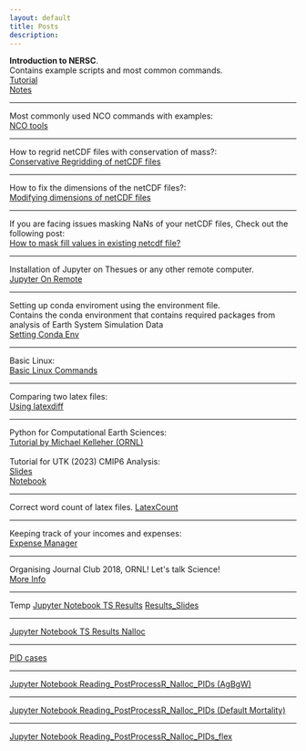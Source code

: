 ```yaml
---
layout: default
title: Posts 
description: 
---
```

**Introduction to NERSC**. <br>
Contains example scripts and most common commands. <br>
[Tutorial](https://sharma-bharat.github.io/Posts_Online/NERSC_Tutorial.html)<br>
[Notes](https://sharma-bharat.github.io/Posts_Online/Intro_to_NERSC.html)

<hr>

Most commonly used NCO commands with examples: <br>
[NCO tools](https://sharma-bharat.github.io/Posts_Online/nco_tools.html)

<hr>

How to regrid netCDF files with conservation of mass?: <br>
[Conservative Regridding of netCDF files](https://sharma-bharat.github.io/Posts_Online/regrid_netcdf.html)

<hr>

How to fix the dimensions of the netCDF files?: <br>
[Modifying dimensions of netCDF files](https://sharma-bharat.github.io/Posts_Online/netcdf_modification.html)

<hr>

If you are facing issues masking NaNs of your netCDF files, Check out the following post: <br>
[How to mask fill values in existing netcdf file?](https://sharma-bharat.github.io/Posts_Online/mask_fillvalue.html)


<hr>

Installation of Jupyter on Thesues or any other remote computer. <br>
[Jupyter On Remote](https://sharma-bharat.github.io/Posts_Online/Jupyter_On_Theseus.html)

<hr>

Setting up conda enviroment using the environment file. <br>
Contains the conda environment that contains required packages from analysis of Earth System Simulation Data <br>
[Setting Conda Env](https://sharma-bharat.github.io/Posts_Online/conda_env.html)

<hr>

Basic Linux: <br>
[Basic Linux Commands](https://sharma-bharat.github.io/Posts_Online/basic_linux.html)

<hr>

Comparing two latex files: <br>
[Using latexdiff](https://sharma-bharat.github.io/Posts_Online/latexdiff.html)

<hr>

Python for Computational Earth Sciences: <br>
[Tutorial by Michael Kelleher (ORNL)](https://code.ornl.gov/pyces/pyces-2021) <br>
<br>
Tutorial for UTK (2023) CMIP6 Analysis: <br>
[Slides](https://docs.google.com/presentation/d/1HMX8UHSFLMG0bS5-2OkjnS9jubD_4eOBIN7EuV1Uns8/edit?usp=sharing) <br> 
[Notebook](https://github.com/sharma-bharat/Tutorials_by_Bharat/blob/main/UTK_2023.ipynb) <br> 

<hr>

Correct word count of latex files.
[LatexCount](https://www.ctan.org/pkg/latexcount)

<hr>

Keeping track of your incomes and expenses: <br>
[Expense Manager](https://sharma-bharat.github.io/Posts_Online/expense_manager.html)

<hr>

Organising Journal Club 2018, ORNL! Let's talk Science! <br>
[More Info](https://www.climatemodeling.org/~bharat/journal_club.html)


<hr>

Temp
[Jupyter Notebook TS Results](Posts_Online/Work/Reading_Annual_Files.html)
[Results_Slides](https://docs.google.com/presentation/d/1qHHDj-9KoXMP8Uc3Q9a5owBU7elKO9AbFanhOPVpQLQ/edit#slide=id.g21e4f699372_0_0)

<hr>

[Jupyter Notebook TS Results Nalloc](Posts_Online/Work/Reading_PostProcessR_NCFiles_Nalloc.html)

<hr>

[PID cases](Posts_Online/Work/PIDs.png)

<hr>

[Jupyter Notebook Reading_PostProcessR_Nalloc_PIDs (AgBgW)](Posts_Online/Work/Reading_PostProcessR_Nalloc_PIDs.html)

<hr>

[Jupyter Notebook Reading_PostProcessR_Nalloc_PIDs (Default Mortality)](Posts_Online/Work/Reading_PostProcessR_Nalloc_PIDs_tmp_default_mort.html)

<hr>

[Jupyter Notebook Reading_PostProcessR_Nalloc_PIDs_flex](Posts_Online/Work/Reading_PostProcessR_Nalloc_PIDs_flex.html)


